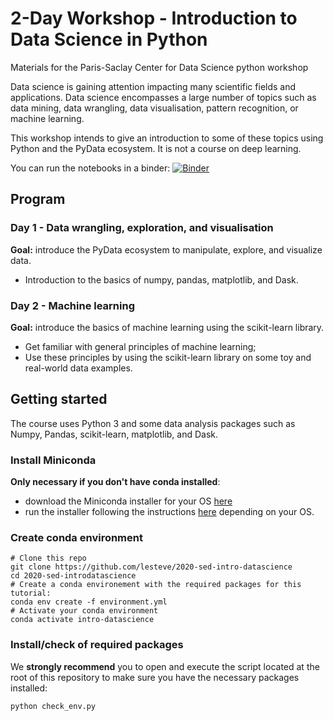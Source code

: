 # 2-Day Workshop - Introduction to Data Science in Python

Materials for the Paris-Saclay Center for Data Science python workshop

Data science is gaining attention impacting many scientific fields and
applications. Data science encompasses a large number of topics such as data
mining, data wrangling, data visualisation, pattern recognition, or machine
learning.

This workshop intends to give an introduction to some of these topics using
Python and the PyData ecosystem. It is not a course on deep learning.

You can run the notebooks in a binder:
[![Binder](https://mybinder.org/badge_logo.svg)](https://mybinder.org/v2/gh/lesteve/2020-sed-intro-datascience)

## Program

### Day 1 -  Data wrangling, exploration, and visualisation

**Goal:** introduce the PyData ecosystem to manipulate, explore, and visualize data.

* Introduction to the basics of numpy, pandas, matplotlib, and Dask.

### Day 2 - Machine learning

**Goal:** introduce the basics of machine learning using the  scikit-learn library.

* Get familiar with general principles of machine learning;
* Use these principles by using the scikit-learn library on some toy and real-world data examples.

## Getting started

The course uses Python 3 and some data analysis packages such as Numpy, Pandas,
scikit-learn, matplotlib, and Dask.

### Install Miniconda

**Only necessary if you don't have conda installed**:
- download the Miniconda installer for your OS [here](https://docs.conda.io/en/latest/miniconda.html)
- run the installer following the instructions
  [here](https://conda.io/projects/conda/en/latest/user-guide/install/index.html#regular-installation)
  depending on your OS.

### Create conda environment

```
# Clone this repo
git clone https://github.com/lesteve/2020-sed-intro-datascience
cd 2020-sed-introdatascience
# Create a conda environement with the required packages for this tutorial:
conda env create -f environment.yml
# Activate your conda environment
conda activate intro-datascience
```

### Install/check of required packages

We **strongly recommend** you to open and execute the script located at the
root of this repository to make sure you have the necessary packages installed:

```
python check_env.py
```
